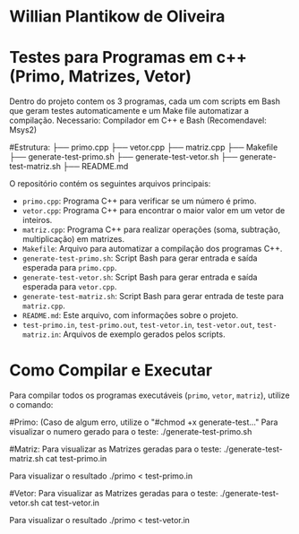 # Willian Plantikow de Oliveira

# Testes para Programas em c++ (Primo, Matrizes, Vetor)

  Dentro do projeto contem os 3 programas, cada um com scripts em Bash que geram testes automaticamente e um Make file automatizar a compilação.
Necessario: Compilador em C++ e Bash (Recomendavel: Msys2)

#Estrutura:
├── primo.cpp
├── vetor.cpp
├── matriz.cpp
├── Makefile
├── generate-test-primo.sh
├── generate-test-vetor.sh
├── generate-test-matriz.sh
├── README.md

O repositório contém os seguintes arquivos principais:
* `primo.cpp`: Programa C++ para verificar se um número é primo.
* `vetor.cpp`: Programa C++ para encontrar o maior valor em um vetor de inteiros.
* `matriz.cpp`: Programa C++ para realizar operações (soma, subtração, multiplicação) em matrizes.
* `Makefile`: Arquivo para automatizar a compilação dos programas C++.
* `generate-test-primo.sh`: Script Bash para gerar entrada e saída esperada para `primo.cpp`.
* `generate-test-vetor.sh`: Script Bash para gerar entrada e saída esperada para `vetor.cpp`.
* `generate-test-matriz.sh`: Script Bash para gerar entrada de teste para `matriz.cpp`.
* `README.md`: Este arquivo, com informações sobre o projeto.
* `test-primo.in`, `test-primo.out`, `test-vetor.in`, `test-vetor.out`, `test-matriz.in`: Arquivos de exemplo gerados pelos scripts.

# Como Compilar e Executar
Para compilar todos os programas executáveis (`primo`, `vetor`, `matriz`), utilize o comando:

#Primo: (Caso de algum erro, utilize o "#chmod +x generate-test..."
Para visualizar o numero gerado para o teste:
./generate-test-primo.sh

#Matriz: 
Para visualizar as Matrizes geradas para o teste:
./generate-test-matriz.sh
cat test-primo.in

Para visualizar o resultado
./primo < test-primo.in

#Vetor: 
Para visualizar as Matrizes geradas para o teste:
./generate-test-vetor.sh
cat test-vetor.in

Para visualizar o resultado
./primo < test-vetor.in








    
